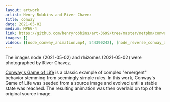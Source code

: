 ```yaml
---
layout: artwork
artist: Henry Robbins and River Chavez
title: conway
date: 2021-05-02
medium: MPEG-4
link: https://github.com/henryrobbins/art-3699/tree/master/netpbm/conway
images: []
videos: [[node_conway_animation.mp4, 544390242], [node_reverse_conway_animation.mp4, 544390256], [rhizomes_conway_animation.mp4, 544645491], [rhizomes_reverse_conway_animation.mp4, 544649676]]
---
```

The images node (2021-05-02) and rhizomes (2021-05-02) were photographed by
River Chavez.

[Conway's Game of Life](https://en.wikipedia.org/wiki/Conway%27s_Game_of_Life)
is a classic example of complex "emergent" behavior stemming from seemingly
simple rules. In this work, Conway's Game of Life was seeded from a source
image and evolved until a stable state was reached. The resulting animation was
then overlaid on top of the original source image.

